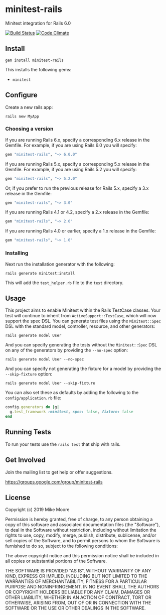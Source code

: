 # minitest-rails

Minitest integration for Rails 6.0

[![Build Status](https://secure.travis-ci.org/blowmage/minitest-rails.png)](http://travis-ci.org/blowmage/minitest-rails)
[![Code Climate](https://codeclimate.com/github/blowmage/minitest-rails.png)](https://codeclimate.com/github/blowmage/minitest-rails)

## Install

`gem install minitest-rails`

This installs the following gems:

* `minitest`

## Configure

Create a new rails app:

`rails new MyApp`

### Choosing a version

If you are running Rails 6.x, specify a corresponding 6.x release in the Gemfile. For example, if you are using Rails 6.0 you will specify:

```ruby
gem "minitest-rails", "~> 6.0.0"
```

If you are running Rails 5.x, specify a corresponding 5.x release in the Gemfile. For example, if you are using Rails 5.2 you will specify:

```ruby
gem "minitest-rails", "~> 5.2.0"
```

Or, if you prefer to run the previous release for Rails 5.x, specify a 3.x release in the Gemfile:

```ruby
gem "minitest-rails", "~> 3.0"
```

If you are running Rails 4.1 or 4.2, specify a 2.x release in the Gemfile:

```ruby
gem "minitest-rails", "~> 2.0"
```

If you are running Rails 4.0 or earlier, specify a 1.x release in the Gemfile:

```ruby
gem "minitest-rails", "~> 1.0"
```

### Installing

Next run the installation generator with the following:

`rails generate minitest:install`

This will add the `test_helper.rb` file to the `test` directory.

## Usage

This project aims to enable Minitest within the Rails TestCase classes.
Your test will continue to inherit from `ActiveSupport::TestCase`, which will now support the spec DSL.
You can generate test files using the `Minitest::Spec` DSL with the standard model, controller, resource, and other generators:

`rails generate model User`

And you can specify generating the tests without the `Minitest::Spec` DSL on any of the generators by providing the `--no-spec` option:

`rails generate model User --no-spec`

And you can specify not generating the fixture for a model by providing the `--skip-fixture` option:

`rails generate model User --skip-fixture`

You can also set these as defaults by adding the following to the `config/application.rb` file:

```ruby
config.generators do |g|
  g.test_framework :minitest, spec: false, fixture: false
end
```

## Running Tests

To run your tests use the `rails test` that ship with rails.

## Get Involved

Join the mailing list to get help or offer suggestions.

https://groups.google.com/group/minitest-rails

## License

Copyright (c) 2019 Mike Moore

Permission is hereby granted, free of charge, to any person obtaining
a copy of this software and associated documentation files (the
"Software"), to deal in the Software without restriction, including
without limitation the rights to use, copy, modify, merge, publish,
distribute, sublicense, and/or sell copies of the Software, and to
permit persons to whom the Software is furnished to do so, subject to
the following conditions:

The above copyright notice and this permission notice shall be
included in all copies or substantial portions of the Software.

THE SOFTWARE IS PROVIDED "AS IS", WITHOUT WARRANTY OF ANY KIND,
EXPRESS OR IMPLIED, INCLUDING BUT NOT LIMITED TO THE WARRANTIES OF
MERCHANTABILITY, FITNESS FOR A PARTICULAR PURPOSE AND
NONINFRINGEMENT. IN NO EVENT SHALL THE AUTHORS OR COPYRIGHT HOLDERS BE
LIABLE FOR ANY CLAIM, DAMAGES OR OTHER LIABILITY, WHETHER IN AN ACTION
OF CONTRACT, TORT OR OTHERWISE, ARISING FROM, OUT OF OR IN CONNECTION
WITH THE SOFTWARE OR THE USE OR OTHER DEALINGS IN THE SOFTWARE.
